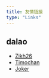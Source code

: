 ```yaml
---
title: 友情链接
type: "Links"
---
```



## dalao

 - [Zikh26](https://zikh26.github.io)
 - [Timochan](https://www.timochan.cn)
 - [Joker](https://www.cnblogs.com/LQ-Joker/)
